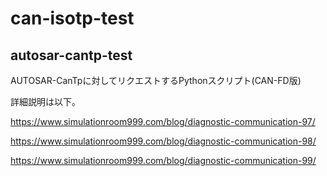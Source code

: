 # can-isotp-test

## autosar-cantp-test

AUTOSAR-CanTpに対してリクエストするPythonスクリプト(CAN-FD版)

詳細説明は以下。

https://www.simulationroom999.com/blog/diagnostic-communication-97/

https://www.simulationroom999.com/blog/diagnostic-communication-98/

https://www.simulationroom999.com/blog/diagnostic-communication-99/